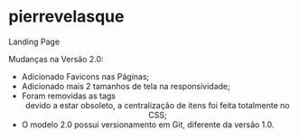 # pierrevelasque
 Landing Page

Mudanças na Versão 2.0:
* Adicionado Favicons nas Páginas;
* Adicionado mais 2 tamanhos de tela na responsividade;
* Foram removidas as tags <center> devido a estar obsoleto, a centralização de itens foi feita totalmente no CSS;
* O modelo 2.0 possui versionamento em Git, diferente da versão 1.0.
